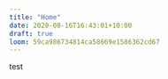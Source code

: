 ```yaml
---
title: "Home"
date: 2020-08-16T16:43:01+10:00
draft: true
loom: 59ca986734814ca58669e1586362cd67
---
```


test

